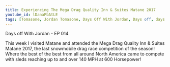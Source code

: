 ```yaml
---
title: Experiencing The Mega Drag Quality Inn & Suites Matane 2017
youtube_id: lDanaPbAtLE
tags: [Tomasone, Jordan Tomasone, Days Off With Jordan, Days off, days off with, vlogging, travel vlogger, travel vlogging, snow mobile drag race, sled grag race, snow maching drag race, drag race. drace races. drag racing competiions. top drag racer in North America, 2017 Polaris snowmobile, outlaw 600 horsepower, exererience drag races,snowmobile racing videos, top 10 snowmobile racing videos, pro snowmobile racing videos, pro snowmobile drag racing videos, 600 hp snowmobile, sound of 600 horsepower snowmobile, Mega drags,Mega Drag Quality Inn & Suites Matane 2017, Matane, racing videos 2017, drag racing mini documenary, docuvlog]
---
```

Days off With Jordan - EP 014

This week I visited Matane and attended the Mega Drag Quality Inn & Suites Matane 2017, the last snowmobile drag race competition of the season! Where the best of the best from all around North America came to compete with sleds reaching up to and over 140 MPH at 600 Horsepower!
